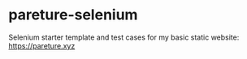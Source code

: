 # pareture-selenium
Selenium starter template and test cases for my basic static website: https://pareture.xyz
